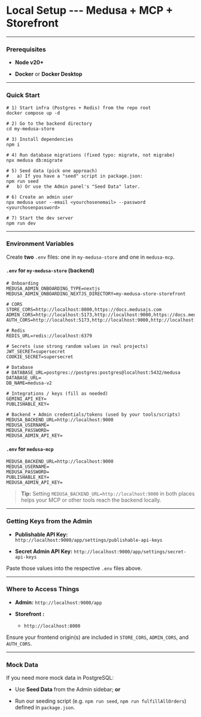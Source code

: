 # Local Setup --- Medusa + MCP + Storefront
---------------------------------------

### Prerequisites

-   **Node v20+**

-   **Docker** or **Docker Desktop**

* * * * *

### Quick Start

```
# 1) Start infra (Postgres + Redis) from the repo root
docker compose up -d

# 2) Go to the backend directory
cd my-medusa-store

# 3) Install dependencies
npm i

# 4) Run database migrations (fixed typo: migrate, not migrabe)
npx medusa db:migrate

# 5) Seed data (pick one approach)
#   a) If you have a "seed" script in package.json:
npm run seed
#   b) Or use the Admin panel's "Seed Data" later.

# 6) Create an admin user
npx medusa user --email <yourchosenemail> --password <yourchosenpassword>

# 7) Start the dev server
npm run dev

```

* * * * *

### Environment Variables

Create **two** `.env` files: one in `my-medusa-store` and one in `medusa-mcp`.

#### `.env` for `my-medusa-store` (backend)

```
# Onboarding
MEDUSA_ADMIN_ONBOARDING_TYPE=nextjs
MEDUSA_ADMIN_ONBOARDING_NEXTJS_DIRECTORY=my-medusa-store-storefront

# CORS
STORE_CORS=http://localhost:8000,https://docs.medusajs.com
ADMIN_CORS=http://localhost:5173,http://localhost:9000,https://docs.medusajs.com
AUTH_CORS=http://localhost:5173,http://localhost:9000,http://localhost:8000,https://docs.medusajs.com

# Redis
REDIS_URL=redis://localhost:6379

# Secrets (use strong random values in real projects)
JWT_SECRET=supersecret
COOKIE_SECRET=supersecret

# Database
# DATABASE_URL=postgres://postgres:postgres@localhost:5432/medusa
DATABASE_URL=
DB_NAME=medusa-v2

# Integrations / keys (fill as needed)
GEMINI_API_KEY=
PUBLISHABLE_KEY=

# Backend + Admin credentials/tokens (used by your tools/scripts)
MEDUSA_BACKEND_URL=http://localhost:9000
MEDUSA_USERNAME=
MEDUSA_PASSWORD=
MEDUSA_ADMIN_API_KEY=

```

#### `.env` for `medusa-mcp`

```
MEDUSA_BACKEND_URL=http://localhost:9000
MEDUSA_USERNAME=
MEDUSA_PASSWORD=
PUBLISHABLE_KEY=
MEDUSA_ADMIN_API_KEY=

```

> **Tip:** Setting `MEDUSA_BACKEND_URL=http://localhost:9000` in both places helps your MCP or other tools reach the backend locally.

* * * * *

### Getting Keys from the Admin

-   **Publishable API Key:** `http://localhost:9000/app/settings/publishable-api-keys`

-   **Secret Admin API Key:** `http://localhost:9000/app/settings/secret-api-keys`

Paste those values into the respective `.env` files above.

* * * * *

### Where to Access Things

-   **Admin:** `http://localhost:9000/app`

-   **Storefront :**

    -   `http://localhost:8000` 

Ensure your frontend origin(s) are included in `STORE_CORS`, `ADMIN_CORS`, and `AUTH_CORS`.

* * * * *

### Mock Data

If you need more mock data in PostgreSQL:

-   Use **Seed Data** from the Admin sidebar; **or**

-   Run our seeding script (e.g. `npm run seed`, `npm run fulfillAllOrders`) defined in `package.json`.

